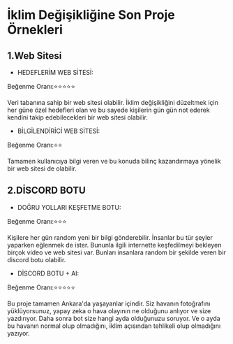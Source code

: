 # İklim Değişikliğine Son Proje Örnekleri
## 1.Web Sitesi
- HEDEFLERİM WEB SİTESİ:

Beğenme Oranı:⭐⭐⭐⭐⭐

Veri tabanına sahip bir web sitesi olabilir. İklim değişikliğini 
düzeltmek için her güne özel hedefleri olan ve bu sayede kişilerin
gün gün not ederek kendini takip edebilecekleri bir web sitesi olabilir.

- BİLGİLENDİRİCİ WEB SİTESİ:
  
Beğenme Oranı:⭐⭐

Tamamen kullanıcıya bilgi veren ve bu konuda bilinç kazandırmaya
yönelik bir web sitesi de olabilir.

## 2.DİSCORD BOTU

- DOĞRU YOLLARI KEŞFETME BOTU:

Beğenme Oranı:⭐⭐⭐

Kişilere her gün random yeni bir bilgi gönderebilir.
İnsanlar bu tür şeyler yaparken eğlenmek de ister. Bununla ilgili
internette keşfedilmeyi bekleyen birçok video ve web sitesi var.
Bunları insanlara random bir şekilde veren bir discord botu olabilir.

- DİSCORD BOTU + AI:

Beğenme Oranı:⭐⭐⭐⭐⭐

Bu proje tamamen Ankara'da yaşayanlar içindir. Siz havanın  fotoğrafını yüklüyorsunuz,
yapay zeka o hava olayının ne olduğunu anlıyor ve size yazdırıyor. Daha sonra bot
size hangi ayda olduğunuzu soruyor. Ve o ayda bu havanın normal olup olmadığını,
iklim açısından tehlikeli olup olmadığını yazıyor.

